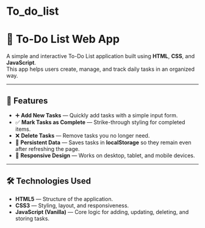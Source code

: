 # To_do_list
# 📝 To-Do List Web App

A simple and interactive To-Do List application built using **HTML**, **CSS**, and **JavaScript**.  
This app helps users create, manage, and track daily tasks in an organized way.

---

## 📌 Features

- ➕ **Add New Tasks** — Quickly add tasks with a simple input form.
- ✅ **Mark Tasks as Complete** — Strike-through styling for completed items.
- ❌ **Delete Tasks** — Remove tasks you no longer need.
- 💾 **Persistent Data** — Saves tasks in **localStorage** so they remain even after refreshing the page.
- 🎨 **Responsive Design** — Works on desktop, tablet, and mobile devices.

---

## 🛠️ Technologies Used

- **HTML5** — Structure of the application.
- **CSS3** — Styling, layout, and responsiveness.
- **JavaScript (Vanilla)** — Core logic for adding, updating, deleting, and storing tasks.
